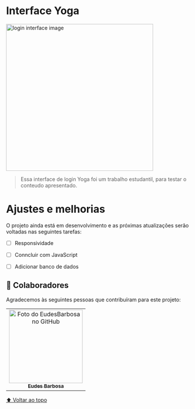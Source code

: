 
 
# Interface Yoga

<img src="" width="400" alt="login interface image">

> Essa interface de login Yoga foi um trabalho estudantil, para testar o conteudo apresentado.
# Ajustes e melhorias

O projeto ainda está em desenvolvimento e as próximas atualizações serão voltadas nas seguintes tarefas:

- [ ] Responsividade
- [ ] Conncluir com JavaScript
- [ ] Adicionar banco de dados


## 🤝 Colaboradores

Agradecemos às seguintes pessoas que contribuíram para este projeto:

<table>
  <tr>
    <td align="center">
      <a href="#">
        <img src="https://avatars.githubusercontent.com/u/96340338?v=4" width="200px;" alt="Foto do EudesBarbosa no GitHub"/><br>
        <sub>
          <b>Eudes Barbosa</b>
        </sub>
      </a>
    </td>
  </tr>
</table>



[⬆ Voltar ao topo](#InterfaceYoga)<br>